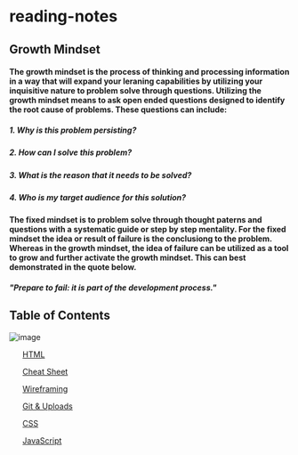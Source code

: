 <html>

# reading-notes

## **Growth Mindset**

#### The growth mindset is the process of thinking and processing information in a way that will expand your leraning capabilities by utilizing your inquisitive nature to problem solve through questions.  Utilizing the growth mindset means to ask open ended questions designed to identify the root cause of problems. These questions can include:
  
##### 1. **Why is this problem persisting?** 
##### 2. **How can I solve this problem?**
##### 3. **What is the reason that it needs to be solved?**
##### 4. **Who is my target audience for this solution?**
  
#### The fixed mindset is to problem solve through thought paterns and questions with a systematic guide or step by step mentality. For the fixed mindset the idea or result of failure is the conclusiong to the problem. Whereas in the growth mindset, the idea of failure can be utilized as a tool to grow and further activate the growth mindset. This can best demonstrated in the quote below.
  
##### *"Prepare to fail: it is part of the development process."* 

## Table of Contents
![image](https://user-images.githubusercontent.com/96098971/146697497-3f2dcc23-8af7-4635-943c-aa02a2ebeeec.png)

<div>
    <ul>
        <A href = “https://n-germek.github.io/html-reading/”> HTML </A> 
    </ul>
    <ul>
        <A href = “https://n-germek.github.io/reading-notes/cheat-sheet”> Cheat Sheet </A> 
    </ul>
    <ul>
        <A href = “https://n-germek.github.io/reading-notes/wireframe-reading-notes”> Wireframing </A> 
    </ul>
    <ul>
        <A href = “https://n-germek.github.io/reading-notes/git-uploads”> Git & Uploads </A>
    </ul>
    <ul>
        <A href = “https://n-germek.github.io/reading-notes/css-reading”> CSS </A> 
    </ul>
    <ul>
        <A href = “Link”> JavaScript </A>
    </ul>  
</div>